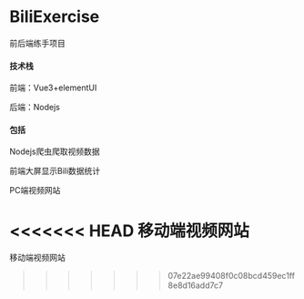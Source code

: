 # BiliExercise

前后端练手项目

#### 技术栈

前端：Vue3+elementUI

后端：Nodejs

#### 包括

Nodejs爬虫爬取视频数据

前端大屏显示Bili数据统计

PC端视频网站

<<<<<<< HEAD
移动端视频网站
=======
移动端视频网站
>>>>>>> 07e22ae99408f0c08bcd459ec1ff8e8d16add7c7
